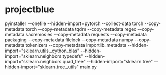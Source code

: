 # projectblue
pyinstaller --onefile --hidden-import=pytorch --collect-data torch --copy-metadata torch --copy-metadata tqdm --copy-metadata regex --copy-metadata sacremos
es --copy-metadata requests --copy-metadata packaging --copy-metadata filelock --copy-metadata numpy --copy-metadata tokenizers --copy-metadata importlib_metadata --hidden-import="sklearn.utils._cython_blas"
 --hidden-import="sklearn.neighbors.typedefs" --hidden-import="sklearn.neighbors.quad_tree" --hidden-import="sklearn.tree" --hidden-import="sklearn.tree._utils" main.py

